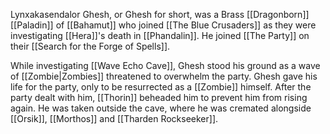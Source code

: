 Lynxakasendalor Ghesh, or Ghesh for short, was a Brass [[Dragonborn]] [[Paladin]] of [[Bahamut]] who joined [[The Blue Crusaders]] as they were investigating [[Hera]]'s death in [[Phandalin]]. He joined [[The Party]] on their [[Search for the Forge of Spells]].

While investigating [[Wave Echo Cave]], Ghesh stood his ground as a wave of [[Zombie|Zombies]] threatened to overwhelm the party. Ghesh gave his life for the party, only to be resurrected as a [[Zombie]] himself. After the party dealt with him, [[Thorin]] beheaded him to prevent him from rising again. He was taken outside the cave, where he was cremated alongside [[Orsik]], [[Morthos]] and [[Tharden Rockseeker]].